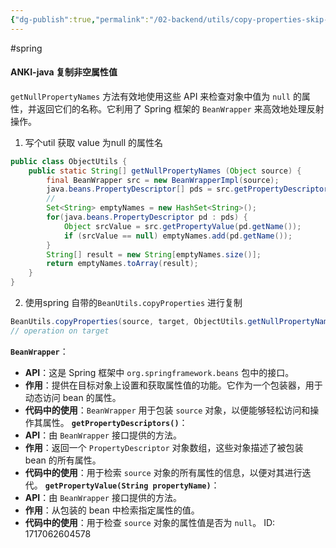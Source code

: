 ```yaml
---
{"dg-publish":true,"permalink":"/02-backend/utils/copy-properties-skip-null/","created":"2024-08-07T09:58:50.000+08:00","updated":"2024-08-07T09:58:50.000+08:00"}
---
```


#spring 
#### ANKI-java 复制非空属性值
`getNullPropertyNames` 方法有效地使用这些 API 来检查对象中值为 `null` 的属性，并返回它们的名称。它利用了 Spring 框架的 `BeanWrapper` 来高效地处理反射操作。
1. 写个util 获取 value 为null 的属性名
```java
public class ObjectUtils {
    public static String[] getNullPropertyNames (Object source) {
        final BeanWrapper src = new BeanWrapperImpl(source);
        java.beans.PropertyDescriptor[] pds = src.getPropertyDescriptors();
		//
        Set<String> emptyNames = new HashSet<String>();
        for(java.beans.PropertyDescriptor pd : pds) {
            Object srcValue = src.getPropertyValue(pd.getName());
            if (srcValue == null) emptyNames.add(pd.getName());
        }
        String[] result = new String[emptyNames.size()];
        return emptyNames.toArray(result);
    }
}
```
2. 使用spring 自带的`BeanUtils.copyProperties` 进行复制
```java
BeanUtils.copyProperties(source, target, ObjectUtils.getNullPropertyNames(source));
// operation on target
```
**`BeanWrapper`**：
- **API**：这是 Spring 框架中 `org.springframework.beans` 包中的接口。
- **作用**：提供在目标对象上设置和获取属性值的功能。它作为一个包装器，用于动态访问 bean 的属性。
- **代码中的使用**：`BeanWrapper` 用于包装 `source` 对象，以便能够轻松访问和操作其属性。
**`getPropertyDescriptors()`**：
- **API**：由 `BeanWrapper` 接口提供的方法。
- **作用**：返回一个 `PropertyDescriptor` 对象数组，这些对象描述了被包装 bean 的所有属性。
- **代码中的使用**：用于检索 `source` 对象的所有属性的信息，以便对其进行迭代。
**`getPropertyValue(String propertyName)`**：
- **API**：由 `BeanWrapper` 接口提供的方法。
- **作用**：从包装的 bean 中检索指定属性的值。
- **代码中的使用**：用于检查 `source` 对象的属性值是否为 `null`。
ID: 1717062604578

